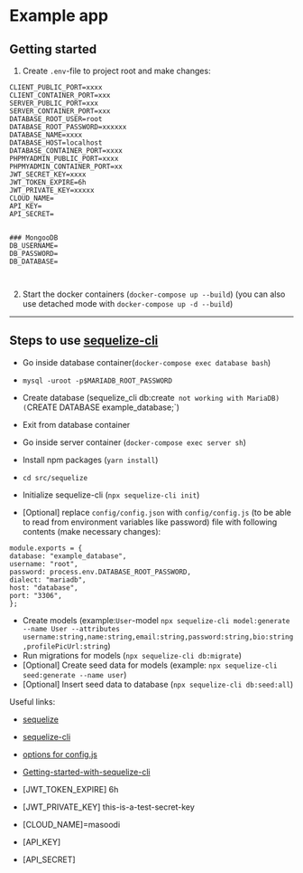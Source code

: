 # Example app

## Getting started

1. Create `.env`-file to project root and make changes:

```
CLIENT_PUBLIC_PORT=xxxx
CLIENT_CONTAINER_PORT=xxx
SERVER_PUBLIC_PORT=xxx
SERVER_CONTAINER_PORT=xxx
DATABASE_ROOT_USER=root
DATABASE_ROOT_PASSWORD=xxxxxx
DATABASE_NAME=xxxx
DATABASE_HOST=localhost
DATABASE_CONTAINER_PORT=xxxx
PHPMYADMIN_PUBLIC_PORT=xxxx
PHPMYADMIN_CONTAINER_PORT=xx
JWT_SECRET_KEY=xxxx
JWT_TOKEN_EXPIRE=6h
JWT_PRIVATE_KEY=xxxxx
CLOUD_NAME=
API_KEY=
API_SECRET=


### MongooDB
DB_USERNAME=
DB_PASSWORD=
DB_DATABASE=



```

2. Start the docker containers (`docker-compose up --build`) (you can also use detached mode with `docker-compose up -d --build`)
<hr/>

## Steps to use [sequelize-cli](https://www.npmjs.com/package/sequelize-cli)

- Go inside database container(`docker-compose exec database bash`)
- `mysql -uroot -p$MARIADB_ROOT_PASSWORD`
- Create database (sequelize_cli db:create` not working with MariaDB) (`CREATE DATABASE example_database;`)
- Exit from database container
- Go inside server container (`docker-compose exec server sh`)

- Install npm packages (`yarn install`)

- `cd src/sequelize`
- Initialize sequelize-cli (`npx sequelize-cli init`)
- [Optional] replace `config/config.json` with `config/config.js` (to be able to read from environment variables like password) file with following contents (make necessary changes):

```
module.exports = {
database: "example_database",
username: "root",
password: process.env.DATABASE_ROOT_PASSWORD,
dialect: "mariadb",
host: "database",
port: "3306",
};
```

- Create models (example:`User`-model `npx sequelize-cli model:generate --name User --attributes username:string,name:string,email:string,password:string,bio:string,profilePicUrl:string`)
- Run migrations for models (`npx sequelize-cli db:migrate`)
- [Optional] Create seed data for models (example: `npx sequelize-cli seed:generate --name user`)
- [Optional] Insert seed data to database (`npx sequelize-cli db:seed:all`)

Useful links:

- [sequelize](https://www.npmjs.com/package/sequelize)
- [sequelize-cli](https://www.npmjs.com/package/sequelize-cli)
- [options for config.js](https://stackoverflow.com/a/53574762/17193833)
- [Getting-started-with-sequelize-cli](https://levelup.gitconnected.com/getting-started-with-sequelize-cli-c33c797f05c6)

- [JWT_TOKEN_EXPIRE] 6h
- [JWT_PRIVATE_KEY] this-is-a-test-secret-key
- [CLOUD_NAME]=masoodi
- [API_KEY]
- [API_SECRET]
